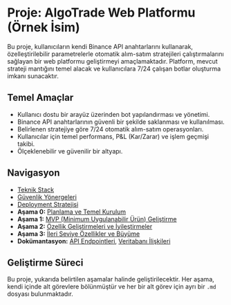 # Proje: AlgoTrade Web Platformu (Örnek İsim)

Bu proje, kullanıcıların kendi Binance API anahtarlarını kullanarak, özelleştirilebilir parametrelerle otomatik alım-satım stratejileri çalıştırmalarını sağlayan bir web platformu geliştirmeyi amaçlamaktadır. Platform, mevcut strateji mantığını temel alacak ve kullanıcılara 7/24 çalışan botlar oluşturma imkanı sunacaktır.

## Temel Amaçlar

*   Kullanıcı dostu bir arayüz üzerinden bot yapılandırması ve yönetimi.
*   Binance API anahtarlarının güvenli bir şekilde saklanması ve kullanılması.
*   Belirlenen stratejiye göre 7/24 otomatik alım-satım operasyonları.
*   Kullanıcılar için temel performans, P&L (Kar/Zarar) ve işlem geçmişi takibi.
*   Ölçeklenebilir ve güvenilir bir altyapı.

## Navigasyon

*   [Teknik Stack](TECHNICAL_STACK.md)
*   [Güvenlik Yönergeleri](SECURITY_GUIDELINES.md)
*   [Deployment Stratejisi](DEPLOYMENT_STRATEGY.md)
*   **Aşama 0:** [Planlama ve Temel Kurulum](00_PLANNING_AND_SETUP/00_00_PLANNING_AND_SETUP_OVERVIEW.md)
*   **Aşama 1:** [MVP (Minimum Uygulanabilir Ürün) Geliştirme](01_MVP_DEVELOPMENT/01_00_MVP_OVERVIEW.md)
*   **Aşama 2:** [Özellik Geliştirmeleri ve İyileştirmeler](02_FEATURE_ENHANCEMENTS/02_00_ENHANCEMENTS_OVERVIEW.md)
*   **Aşama 3:** [İleri Seviye Özellikler ve Büyüme](03_ADVANCED_FEATURES/03_00_ADVANCED_FEATURES_OVERVIEW.md)
*   **Dokümantasyon:** [API Endpointleri](DOCS/API_ENDPOINTS.md), [Veritabanı İlişkileri](DOCS/DATABASE_RELATIONS.md)

## Geliştirme Süreci

Bu proje, yukarıda belirtilen aşamalar halinde geliştirilecektir. Her aşama, kendi içinde alt görevlere bölünmüştür ve her bir alt görev için ayrı bir `.md` dosyası bulunmaktadır.
